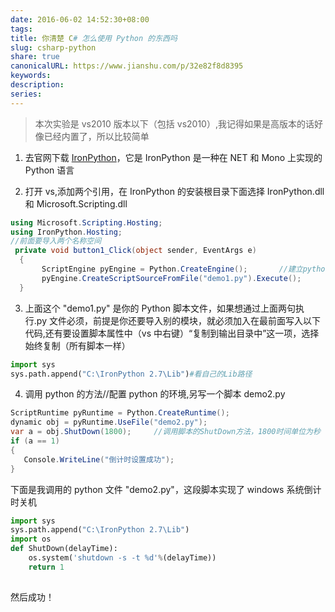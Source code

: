 ```yaml
---  
date: 2016-06-02 14:52:30+08:00  
tags:   
title: 你清楚 C# 怎么使用 Python 的东西吗  
slug: csharp-python  
share: true  
canonicalURL: https://www.jianshu.com/p/32e82f8d8395  
keywords:   
description:   
series:   
---  
```

  
> 本次实验是 vs2010 版本以下（包括 vs2010）,我记得如果是高版本的话好像已经内置了，所以比较简单  
  
1. 去官网下载 [IronPython](http://ironpython.codeplex.com/)，它是 IronPython 是一种在 NET 和 Mono 上实现的 Python 语言  
  
2. 打开 vs,添加两个引用，在 IronPython 的安装根目录下面选择 IronPython.dll 和 Microsoft.Scripting.dll  
  
```c#  
using Microsoft.Scripting.Hosting;  
using IronPython.Hosting;  
//前面要导入两个名称空间  
 private void button1_Click(object sender, EventArgs e)  
  {  
       ScriptEngine pyEngine = Python.CreateEngine();       //建立python引擎  
       pyEngine.CreateScriptSourceFromFile("demo1.py").Execute();      //执行.py脚本   
  }  
```  
  
3. 上面这个 "demo1.py" 是你的 Python 脚本文件，如果想通过上面两句执行.py 文件必须，前提是你还要导入别的模块，就必须加入在最前面写入以下代码,还有要设置脚本属性中（vs 中右键）“复制到输出目录中”这一项，选择始终复制（所有脚本一样）  
  
```python  
import sys  
sys.path.append("C:\IronPython 2.7\Lib")#看自己的Lib路径  
```  
  
4. 调用 python 的方法//配置 python 的环境,另写一个脚本 demo2.py  
  
```C#  
ScriptRuntime pyRuntime = Python.CreateRuntime();  
dynamic obj = pyRuntime.UseFile("demo2.py");  
var a = obj.ShutDown(1800);     //调用脚本的ShutDown方法，1800时间单位为秒  
if (a == 1)  
{  
   Console.WriteLine("倒计时设置成功");  
}  
```  
  
下面是我调用的 python 文件 "demo2.py"，这段脚本实现了 windows 系统倒计时关机  
  
```python  
import sys  
sys.path.append("C:\IronPython 2.7\Lib")  
import os  
def ShutDown(delayTime):  
    os.system('shutdown -s -t %d'%(delayTime))  
    return 1  
  
```  
  
然后成功！  
